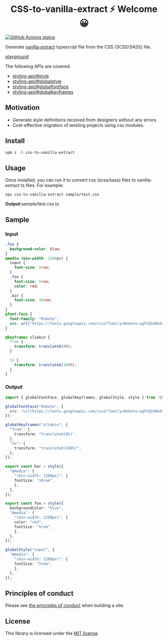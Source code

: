 <h1 align="center">CSS-to-vanilla-extract ⚡ Welcome 😀</h1>

<p align="left">
  <a href="https://github.com/actions/setup-node"><img alt="GitHub Actions status" src="https://github.com/activeguild/css-to-vanilla-extract/workflows/automatic%20release/badge.svg" style="max-width:100%;"></a>
</p>

Generate [vanilla-extract](https://vanilla-extract.style/) typescript file from the CSS (SCSS/SASS) file.

[playground](https://css-to-vanilla-extract.netlify.app/)

The following APIs are covered.

- [styling-api/#style](https://vanilla-extract.style/documentation/styling-api/#style)
- [styling-api/#globalstyle](https://vanilla-extract.style/documentation/styling-api/#globalstyle)
- [styling-api/#globalfontface](https://vanilla-extract.style/documentation/styling-api/#globalfontface)
- [styling-api/#globalkeyframes](https://vanilla-extract.style/documentation/styling-api/#globalkeyframes)

## Motivation

- Generate style definitions received from designers without any errors.
- Cost-effective migration of existing projects using css modules.

## Install

```bash
npm i -D css-to-vanilla-extract
```

## Usage

Once installed, you can run it to convert css (scss/sass) files to vanilla-extract ts files.
For example:

```
npx css-to-vanilla-extract sample/test.css
```

<strong>Output:</strong>sample/test.css.ts

## Sample

### Input

```css
.foo {
  background-color: blue;
}
@media (min-width: 1200px) {
  input {
    font-size: 5rem;
  }
  .foo {
    font-size: 5rem;
    color: red;
  }
  .bar {
    font-size: 10rem;
  }
}
@font-face {
  font-family: "Roboto";
  src: url("https://fonts.googleapis.com/css2?family=Roboto:wght@100&display=swap");
}

@keyframes slidein {
  from {
    transform: translateX(0%);
  }

  to {
    transform: translateX(100%);
  }
}
```

### Output

```ts
import { globalFontFace, globalKeyframes, globalStyle, style } from "@vanilla-extract/css"

globalFontFace("Roboto", {
  src: "url(https://fonts.googleapis.com/css2?family=Roboto:wght@100&display=swap)",
});

globalKeyframes("slidein", {
  "from": {
    transform: "translateX(0%)",
  },
  "to": {
    transform: "translateX(100%)",
  },
});

export const bar = style({
  "@media": {
    "(min-width: 1200px)": {
    fontSize: "10rem",
    },
  },
});

export const foo = style({
  backgroundColor: "blue",
  "@media": {
    "(min-width: 1200px)": {
    color: "red",
    fontSize: "5rem",
    },
  },
});

globalStyle("input", {
  "@media": {
    "(min-width: 1200px)": {
    fontSize: "5rem",
    },
  },
});
```

## Principles of conduct

Please see [the principles of conduct](https://github.com/activeguild/css-to-vanilla-extract/blob/master/.github/CONTRIBUTING.md) when building a site.

## License

This library is licensed under the [MIT license](https://github.com/activeguild/css-to-vanilla-extract/blob/master/LICENSE).
